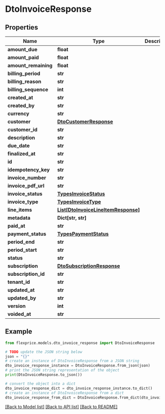 # DtoInvoiceResponse


## Properties

Name | Type | Description | Notes
------------ | ------------- | ------------- | -------------
**amount_due** | **float** |  | [optional] 
**amount_paid** | **float** |  | [optional] 
**amount_remaining** | **float** |  | [optional] 
**billing_period** | **str** |  | [optional] 
**billing_reason** | **str** |  | [optional] 
**billing_sequence** | **int** |  | [optional] 
**created_at** | **str** |  | [optional] 
**created_by** | **str** |  | [optional] 
**currency** | **str** |  | [optional] 
**customer** | [**DtoCustomerResponse**](DtoCustomerResponse.md) |  | [optional] 
**customer_id** | **str** |  | [optional] 
**description** | **str** |  | [optional] 
**due_date** | **str** |  | [optional] 
**finalized_at** | **str** |  | [optional] 
**id** | **str** |  | [optional] 
**idempotency_key** | **str** |  | [optional] 
**invoice_number** | **str** |  | [optional] 
**invoice_pdf_url** | **str** |  | [optional] 
**invoice_status** | [**TypesInvoiceStatus**](TypesInvoiceStatus.md) |  | [optional] 
**invoice_type** | [**TypesInvoiceType**](TypesInvoiceType.md) |  | [optional] 
**line_items** | [**List[DtoInvoiceLineItemResponse]**](DtoInvoiceLineItemResponse.md) |  | [optional] 
**metadata** | **Dict[str, str]** |  | [optional] 
**paid_at** | **str** |  | [optional] 
**payment_status** | [**TypesPaymentStatus**](TypesPaymentStatus.md) |  | [optional] 
**period_end** | **str** |  | [optional] 
**period_start** | **str** |  | [optional] 
**status** | **str** |  | [optional] 
**subscription** | [**DtoSubscriptionResponse**](DtoSubscriptionResponse.md) |  | [optional] 
**subscription_id** | **str** |  | [optional] 
**tenant_id** | **str** |  | [optional] 
**updated_at** | **str** |  | [optional] 
**updated_by** | **str** |  | [optional] 
**version** | **int** |  | [optional] 
**voided_at** | **str** |  | [optional] 

## Example

```python
from flexprice.models.dto_invoice_response import DtoInvoiceResponse

# TODO update the JSON string below
json = "{}"
# create an instance of DtoInvoiceResponse from a JSON string
dto_invoice_response_instance = DtoInvoiceResponse.from_json(json)
# print the JSON string representation of the object
print(DtoInvoiceResponse.to_json())

# convert the object into a dict
dto_invoice_response_dict = dto_invoice_response_instance.to_dict()
# create an instance of DtoInvoiceResponse from a dict
dto_invoice_response_from_dict = DtoInvoiceResponse.from_dict(dto_invoice_response_dict)
```
[[Back to Model list]](../README.md#documentation-for-models) [[Back to API list]](../README.md#documentation-for-api-endpoints) [[Back to README]](../README.md)


